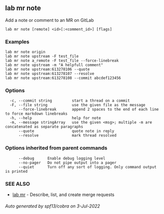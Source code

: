 ## lab mr note

Add a note or comment to an MR on GitLab

```
lab mr note [remote] <id>[:<comment_id>] [flags]
```

### Examples

```
lab mr note origin
lab mr note upstream -F test_file
lab mr note a_remote -F test_file --force-linebreak
lab mr note upstream -m "A helpfull comment"
lab mr note upstream:613278106 --quote
lab mr note upstream:613278107 --resolve
lab mr note upstream:613278108 --commit abcdef123456
```

### Options

```
  -c, --commit string         start a thread on a commit
  -F, --file string           use the given file as the message
      --force-linebreak       append 2 spaces to the end of each line to force markdown linebreaks
  -h, --help                  help for note
  -m, --message stringArray   use the given <msg>; multiple -m are concatenated as separate paragraphs
      --quote                 quote note in reply
      --resolve               mark thread resolved
```

### Options inherited from parent commands

```
      --debug      Enable debug logging level
      --no-pager   Do not pipe output into a pager
      --quiet      Turn off any sort of logging. Only command output is printed
```

### SEE ALSO

* [lab mr](lab_mr.md)	 - Describe, list, and create merge requests

###### Auto generated by spf13/cobra on 3-Jul-2022

